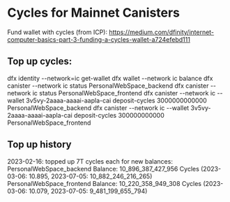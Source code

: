 # Cycles for Mainnet Canisters
Fund wallet with cycles (from ICP): https://medium.com/dfinity/internet-computer-basics-part-3-funding-a-cycles-wallet-a724efebd111

## Top up cycles:
dfx identity --network=ic get-wallet
dfx wallet --network ic balance
dfx canister --network ic status PersonalWebSpace_backend
dfx canister --network ic status PersonalWebSpace_frontend
dfx canister --network ic --wallet 3v5vy-2aaaa-aaaai-aapla-cai deposit-cycles 3000000000000 PersonalWebSpace_backend
dfx canister --network ic --wallet 3v5vy-2aaaa-aaaai-aapla-cai deposit-cycles 300000000000 PersonalWebSpace_frontend

## Top up history
2023-02-16:
  topped up 7T cycles each for new balances:
  PersonalWebSpace_backend Balance: 10_896_387_427_956 Cycles (2023-03-06: 10.895, 2023-07-05: 10_882_246_216_265)
  PersonalWebSpace_frontend Balance: 10_220_358_949_308 Cycles (2023-03-06: 10.079, 2023-07-05: 9_481_199_655_794)